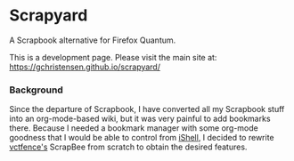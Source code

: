 # Scrapyard

A Scrapbook alternative for Firefox Quantum.

This is a development page. Please visit the main site at: https://gchristensen.github.io/scrapyard/

### Background

Since the departure of Scrapbook, I have converted all my Scrapbook stuff into
an org-mode-based wiki, but it was very painful to add bookmarks there. Because
I needed a bookmark manager with some org-mode goodness that I would be able to
control from [iShell](https://gchristensen.github.io/ishell/), I decided to
rewrite [vctfence's](https://github.com/vctfence) ScrapBee from scratch to
obtain the desired features.
